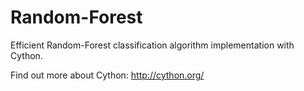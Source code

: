 # Random-Forest
Efficient Random-Forest classification algorithm implementation with Cython.

Find out more about Cython: http://cython.org/
